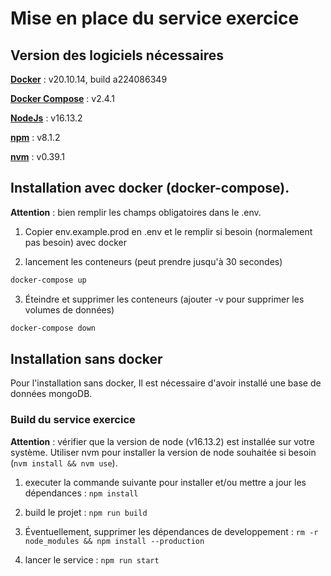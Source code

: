 # Mise en place du service exercice

## Version des logiciels nécessaires

[**Docker**](https://www.docker.com/products/docker-desktop) : v20.10.14, build a224086349

[**Docker Compose**](https://docs.docker.com/compose/install/) : v2.4.1

[**NodeJs**](https://nodejs.org/en/download/) : v16.13.2

[**npm**](https://www.npmjs.com/get-npm) : v8.1.2

[**nvm**](https://github.com/nvm-sh/nvm) : v0.39.1

## Installation avec docker (docker-compose).

**Attention** : bien remplir les champs obligatoires dans le .env.

1. Copier env.example.prod en .env et le remplir si besoin (normalement pas besoin) avec docker

2. lancement les conteneurs (peut prendre jusqu'à 30 secondes)

```bash
docker-compose up
```

3. Éteindre et supprimer les conteneurs (ajouter -v pour supprimer les volumes de données)

```bash
docker-compose down
```

## Installation sans docker

Pour l'installation sans docker, Il est nécessaire d'avoir installé une base de données mongoDB.

### Build du service exercice

**Attention** : vérifier que la version de node (v16.13.2) est installée sur votre système.
Utiliser nvm pour installer la version de node souhaitée si besoin (`nvm install && nvm use`).

1. executer la commande suivante pour installer et/ou mettre a jour les dépendances :
   `npm install`

2. build le projet :
   `npm run build`

3. Éventuellement, supprimer les dépendances de developpement :
   `rm -r node_modules && npm install --production`

4. lancer le service :
   `npm run start`
